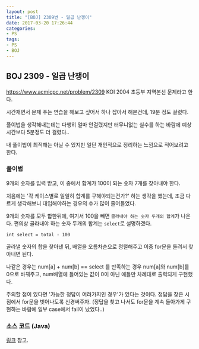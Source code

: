 ```yaml
---
layout: post
title: "[BOJ] 2309번 - 일곱 난쟁이"
date: 2017-03-20 17:26:44
categories:
- PS
tags:
- PS
- BOJ
---
```


## BOJ 2309 - 일곱 난쟁이

https://www.acmicpc.net/problem/2309
KOI 2004 초등부 지역본선 문제라고 한다.

시간재면서 문제 푸는 연습을 해보고 싶어서 하나 잡아서 해본건데, 19분 정도 걸렸다.

풀이법을 생각해내는데는 다행히 얼마 안걸렸지만 터무니없는 실수를 하는 바람에 예상 시간보다 5분정도 더 걸렸다..

내 풀이법이 최적해는 아닐 수 있지만 일단 개인적으로 정리하는 느낌으로 적어보려고 한다.

### 풀이법

9개의 숫자를 입력 받고, 이 중에서 합계가 100이 되는 숫자 7개를 찾아내야 한다.

처음에는 '각 케이스별로 일일히 합계를 구해야되는건가?' 하는 생각을 했는데, 조금 다르게 생각해보니 대입해야하는 경우의 수가 많이 줄어들었다.

9개의 숫자를 모두 합한뒤에, 여기서 100을 빼면 `골라내야 하는 숫자 두개의 합계`가 나온다.
편의상 골라내야 하는 숫자 두개의 합계는 `select`로 설명하겠다.

`int select = total - 100`

골라낼 숫자의 합을 찾아낸 뒤, 배열을 오름차순으로 정렬해주고 이중 for문을 돌려서 찾아내면 된다.

나같은 경우는 num[a] + num[b] == select 를 만족하는 경우 num[a]와 num[b]를 0으로 바꿔주고, num배열에 들어있는 값이 0이 아닌 애들만 차례대로 출력되게 구현했다.

주의할 점이 있다면 '가능한 정답이 여러가지인 경우'가 있다는 것이다. 정답을 찾은 시점에서 for문을 벗어나도록 신경써주자. (정답을 찾고 나서도 for문을 계속 돌아가게 구현하는 바람에 일부 case에서 fail이 났었다..)

### 소스 코드 (Java)

[링크](https://github.com/joshua-qa/PS/blob/master/BOJ/2000/2309.java) 참고.
